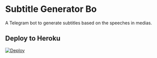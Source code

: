 # Subtitle Generator Bo
A Telegram bot to generate subtitles based on the speeches in medias.

## Deploy to Heroku

[![Deploy](https://www.herokucdn.com/deploy/button.svg)](https://heroku.com/deploy?template=https://github.com/samadii/Speech2Sub-Bot)


